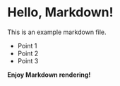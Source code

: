 # Hello, Markdown!

This is an example markdown file.

- Point 1
- Point 2
- Point 3

**Enjoy Markdown rendering!**
